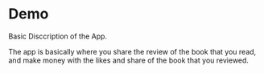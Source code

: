 # Demo

Basic Disccription of the App.

The app is basically where you share the review of the book that you read, and make money with the likes and share of the book that you reviewed.
